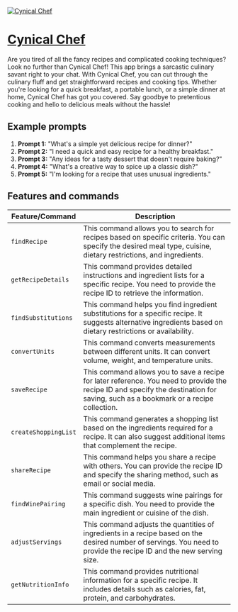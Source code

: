 [![Cynical Chef](https://files.oaiusercontent.com/file-voAR3CDoo5ndNDxz8YFQoQuL?se=2123-10-16T01%3A45%3A57Z&sp=r&sv=2021-08-06&sr=b&rscc=max-age%3D31536000%2C%20immutable&rscd=attachment%3B%20filename%3D4acdac11-779a-4198-b704-4e43e47f0be2.png&sig=BQ2SWqRy9pqsG6gfRGdVwSBPQB6jlAjyeZ98e14R5m4%3D)](https://chat.openai.com/g/g-3jIEXcdb7-cynical-chef)

# [Cynical Chef](https://chat.openai.com/g/g-3jIEXcdb7-cynical-chef)

Are you tired of all the fancy recipes and complicated cooking techniques? Look no further than Cynical Chef! This app brings a sarcastic culinary savant right to your chat. With Cynical Chef, you can cut through the culinary fluff and get straightforward recipes and cooking tips. Whether you're looking for a quick breakfast, a portable lunch, or a simple dinner at home, Cynical Chef has got you covered. Say goodbye to pretentious cooking and hello to delicious meals without the hassle!

## Example prompts

1. **Prompt 1:** "What's a simple yet delicious recipe for dinner?"
2. **Prompt 2:** "I need a quick and easy recipe for a healthy breakfast."
3. **Prompt 3:** "Any ideas for a tasty dessert that doesn't require baking?"
4. **Prompt 4:** "What's a creative way to spice up a classic dish?"
5. **Prompt 5:** "I'm looking for a recipe that uses unusual ingredients."

## Features and commands

| Feature/Command | Description |
| --- | --- |
| `findRecipe` | This command allows you to search for recipes based on specific criteria. You can specify the desired meal type, cuisine, dietary restrictions, and ingredients. |
| `getRecipeDetails` | This command provides detailed instructions and ingredient lists for a specific recipe. You need to provide the recipe ID to retrieve the information. |
| `findSubstitutions` | This command helps you find ingredient substitutions for a specific recipe. It suggests alternative ingredients based on dietary restrictions or availability. |
| `convertUnits` | This command converts measurements between different units. It can convert volume, weight, and temperature units. |
| `saveRecipe` | This command allows you to save a recipe for later reference. You need to provide the recipe ID and specify the destination for saving, such as a bookmark or a recipe collection. |
| `createShoppingList` | This command generates a shopping list based on the ingredients required for a recipe. It can also suggest additional items that complement the recipe. |
| `shareRecipe` | This command helps you share a recipe with others. You can provide the recipe ID and specify the sharing method, such as email or social media. |
| `findWinePairing` | This command suggests wine pairings for a specific dish. You need to provide the main ingredient or cuisine of the dish. |
| `adjustServings` | This command adjusts the quantities of ingredients in a recipe based on the desired number of servings. You need to provide the recipe ID and the new serving size. |
| `getNutritionInfo` | This command provides nutritional information for a specific recipe. It includes details such as calories, fat, protein, and carbohydrates. |